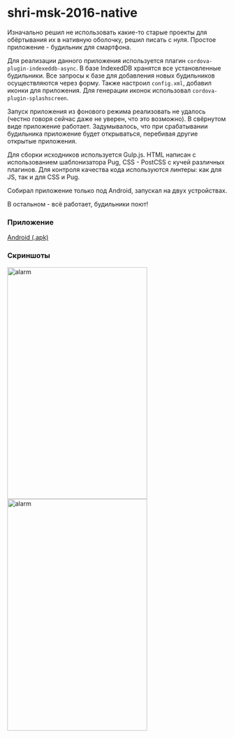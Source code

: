 # shri-msk-2016-native

Изначально решил не использовать какие-то старые проекты для обёртывания их в нативную оболочку, решил писать с нуля. Простое приложение - будильник для смартфона.

Для реализации данного приложения используется плагин `cordova-plugin-indexeddb-async`. В базе IndexedDB хранятся все установленные будильники. Все запросы к базе для добавления новых будильников осуществляются через форму. Также настроил `config.xml`, добавил иконки для приложения. Для генерации иконок использовал `cordova-plugin-splashscreen`.

Запуск приложения из фонового режима реализовать не удалось (честно говоря сейчас даже не уверен, что это возможно). В свёрнутом виде приложение работает. Задумывалось, что при срабатывании будильника приложение будет открываться, перебивая другие открытые приложения.

Для сборки исходников используется Gulp.js. HTML написан с использованием шаблонизатора Pug, CSS - PostCSS с кучей различных плагинов. Для контроля качества кода используются линтеры: как для JS, так и для CSS и Pug.

Собирал приложение только под Android, запускал на двух устройствах.

В остальном - всё работает, будильники поют!

### Приложение

[Android (.apk)](https://github.com/azat-io/shri-msk-2016-native/releases/download/0.6/alarm.apk)

### Скриншоты

<img src="https://cloud.githubusercontent.com/assets/5698350/17199724/b3e0eef4-5487-11e6-96e4-4bce239fd090.jpg" alt="alarm" style="float: left; width: 320px; height: 530px; margin-right: 20px;">
<img src="https://cloud.githubusercontent.com/assets/5698350/17199768/1f353656-5488-11e6-9208-344a94c49c4d.jpg" alt="alarm" style="float: left; width: 320px; height: 530px;">

